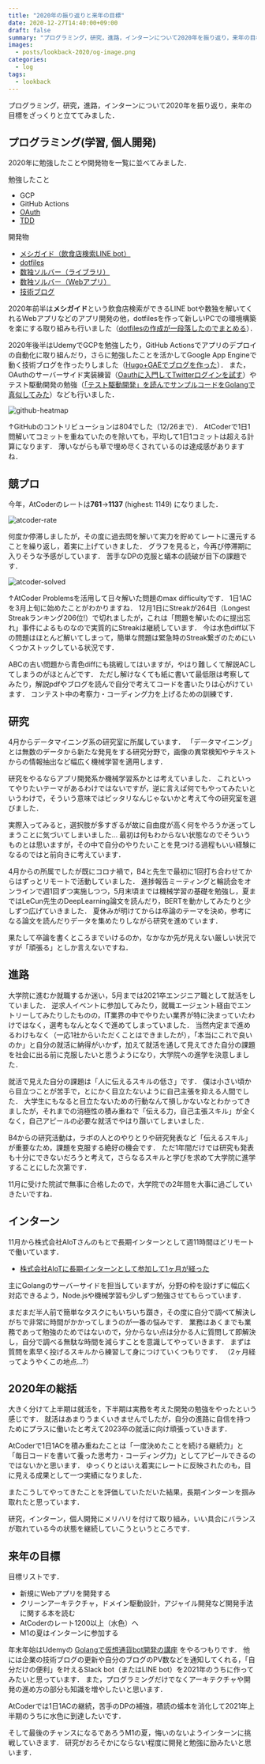 ```yaml
---
title: "2020年の振り返りと来年の目標"
date: 2020-12-27T14:40:00+09:00
draft: false
summary: "プログラミング，研究，進路，インターンについて2020年を振り返り，来年の目標をざっくりと立ててみました．"
images:
  - posts/lookback-2020/og-image.png
categories:
  - log
tags:
  - lookback
---
```


プログラミング，研究，進路，インターンについて2020年を振り返り，来年の目標をざっくりと立ててみました．

## プログラミング(学習, 個人開発)

2020年に勉強したことや開発物を一覧に並べてみました．

勉強したこと

- GCP
- GitHub Actions
- [OAuth](https://github.com/Fukkatsuso/oauth-sample)
- [TDD](https://github.com/Fukkatsuso/tdd-sample)

開発物

- [メシガイド（飲食店検索LINE bot）](https://github.com/Fukkatsuso/linebot-restaurant-go)
- [dotfiles](https://github.com/Fukkatsuso/dotfiles)
- [数独ソルバー（ライブラリ）](https://github.com/Fukkatsuso/sudoku)
- [数独ソルバー（Webアプリ）](https://github.com/Fukkatsuso/sudoku-solver-app)
- [技術ブログ](https://github.com/Fukkatsuso/blog)

2020年前半は**メシガイド**という飲食店検索ができるLINE botや数独を解いてくれるWebアプリなどのアプリ開発の他，dotfilesを作って新しいPCでの環境構築を楽にする取り組みも行いました（[dotfilesの作成が一段落したのでまとめる](https://blog.fukkatsuso.com/posts/start-dotfiles/)）．

2020年後半はUdemyでGCPを勉強したり，GitHub Actionsでアプリのデプロイの自動化に取り組んだり，さらに勉強したことを活かしてGoogle App Engineで動く技術ブログを作ったりしました（[Hugo+GAEでブログを作った](https://blog.fukkatsuso.com/posts/start-blog/)）．
また，OAuthのサーバーサイド実装練習（[Oauthに入門してTwitterログインを試す](https://blog.fukkatsuso.com/posts/oauth1-twitter/)）やテスト駆動開発の勉強（[「テスト駆動開発」を読んでサンプルコードをGolangで真似してみた](https://blog.fukkatsuso.com/posts/read-tdd/)）なども行いました．

![github-heatmap](github-heatmap.png)

↑GitHubのコントリビューションは804でした（12/26まで）．
AtCoderで1日1問解いてコミットを重ねていたのを除いても，平均して1日1コミットは超える計算になります．
薄いながらも草で埋め尽くされているのは達成感がありますね．

## 競プロ

今年，AtCoderのレートは**761**→**1137** (highest: 1149) になりました．

![atcoder-rate](atcoder-rate.png)

何度か停滞しましたが，その度に過去問を解いて実力を貯めてレートに還元することを繰り返し，着実に上げていきました．
グラフを見ると，今再び停滞期に入りそうな予感がしています．
苦手なDPの克服と蟻本の読破が目下の課題です．

![atcoder-solved](atcoder-heatmap.png)

↑AtCoder Problemsを活用して日々解いた問題のmax difficultyです．
1日1ACを3月上旬に始めたことがわかりますね．
12月1日にStreakが264日（Longest Streakランキング206位!）で切れましたが，これは「問題を解いたのに提出忘れ」事件によるものなので実質的にStreakは継続しています．
今は水色diff以下の問題はほとんど解いてしまって，簡単な問題は緊急時のStreak繋ぎのためにいくつかストックしている状況です．

ABCの古い問題から青色diffにも挑戦してはいますが，やはり難しくて解説ACしてしまうのがほとんどです．
ただし解けなくても紙に書いて最低限は考察してみたり，解説pdfやブログを読んで自分で考えてコードを書いたりは心がけています．
コンテスト中の考察力・コーディング力を上げるための訓練です．

## 研究

4月からデータマイニング系の研究室に所属しています．
「データマイニング」とは無数のデータから新たな発見をする研究分野で，画像の異常検知やテキストからの情報抽出など幅広く機械学習を適用します．

研究をやるならアプリ開発系か機械学習系かとは考えていました．
これといってやりたいテーマがあるわけではないですが，逆に言えば何でもやってみたいというわけで，そういう意味ではピッタリなんじゃないかと考えて今の研究室を選びました．

実際入ってみると，選択肢が多すぎるが故に自由度が高く何をやろうか迷ってしまうことに気づいてしまいました...
最初は何もわからない状態なのでそういうものとは思いますが，その中で自分のやりたいことを見つける過程もいい経験になるのではと前向きに考えています．

4月からの所属でしたが既にコロナ禍で，B4と先生で最初に1回打ち合わせてからはずっとリモートで活動していました．
進捗報告ミーティングと輪読会をオンラインで週1回ずつ実施しつつ，5月末頃までは機械学習の基礎を勉強し，夏まではLeCun先生のDeepLearning論文を読んだり，BERTを動かしてみたりと少しずつ広げていきました．
夏休みが明けてからは卒論のテーマを決め，参考になる論文を読んだりデータを集めたりしながら研究を進めています．

果たして卒論を書くところまでいけるのか，なかなか先が見えない厳しい状況ですが「頑張る」としか言えないですね．

## 進路

大学院に進むか就職するか迷い，5月までは2021卒エンジニア職として就活をしていました．
逆求人イベントに参加してみたり，就職エージェント経由でエントリーしてみたりしたものの，IT業界の中でやりたい業界が特に決まっていたわけではなく，選考もなんとなくで進めてしまっていました．
当然内定まで進めるわけもなく（一応1社からいただくことはできましたが），「本当にこれで良いのか」と自分の就活に納得がいかず，加えて就活を通して見えてきた自分の課題を社会に出る前に克服したいと思うようになり，大学院への進学を決意しました．

就活で見えた自分の課題は「人に伝えるスキルの低さ」です．
僕は小さい頃から目立つことが苦手で，とにかく目立たないように自己主張を抑える人間でした．
大学生にもなると目立たないための行動なんて損しかないなとわかってきましたが，それまでの消極性の積み重ねで「伝える力，自己主張スキル」が全くなく，自己アピールの必要な就活でやはり躓いてしまいました．

B4からの研究活動は，ラボの人とのやりとりや研究発表など「伝えるスキル」が重要なため，課題を克服する絶好の機会です．
ただ1年間だけでは研究も発表も十分にできないだろうと考えて，さらなるスキルと学びを求めて大学院に進学することにした次第です．

11月に受けた院試で無事に合格したので，大学院での2年間を大事に過ごしていきたいですね．

## インターン

11月から株式会社AIoTさんのもとで長期インターンとして週11時間ほどリモートで働いています．

- [株式会社AIoTに長期インターンとして参加して1ヶ月が経った](https://blog.fukkatsuso.com/posts/aiot-intern-impression/)

主にGolangのサーバーサイドを担当していますが，分野の枠を設けずに幅広く対応できるよう，Node.jsや機械学習も少しずつ勉強させてもらっています．

まだまだ半人前で簡単なタスクにもいちいち躓き，その度に自分で調べて解決しがちで非常に時間がかかってしまうのが一番の悩みです．
業務はあくまでも業務であって勉強のためではないので，分からない点は分かる人に質問して即解決し，自分で調べる無駄な時間を減らすことを意識してやっていきます．
まずは質問を素早く投げるスキルから練習して身につけていくつもりです．
（2ヶ月経ってようやくこの地点...?）

## 2020年の総括

大きく分けて上半期は就活を，下半期は実務を考えた開発の勉強をやったという感じです．
就活はあまりうまくいきませんでしたが，自分の進路に自信を持つためにプラスに働いたと考えて2023卒の就活に向け頑張っていきます．

AtCoderで1日1ACを積み重ねたことは「一度決めたことを続ける継続力」と「毎日コードを書いて養った思考力・コーディング力」としてアピールできるのではないかと思います．
ゆっくりとはいえ着実にレートに反映されたのも，目に見える成果として一つ実績になりました．

またこうしてやってきたことを評価していただいた結果，長期インターンを掴み取れたと思っています．

研究，インターン，個人開発にメリハリを付けて取り組み，いい具合にバランスが取れている今の状態を継続していこうというところです．

## 来年の目標

目標リストです．

- 新規にWebアプリを開発する
- クリーンアーキテクチャ，ドメイン駆動設計，アジャイル開発など開発手法に関する本を読む
- AtCoderのレート1200以上（水色）へ
- M1の夏はインターンに参加する

年末年始はUdemyの [Golangで仮想通貨bot開発の講座](https://www.udemy.com/share/101XFGAEESc1pTRXgH/) をやるつもりです．
他には企業の技術ブログの更新や自分のブログのPV数などを通知してくれる，「自分だけの便利」を叶えるSlack bot（またはLINE bot）を2021年のうちに作ってみたいと思っています．
また，プログラミングだけでなくアーキテクチャや開発の進め方の部分も知識を増やしたいと思います．

AtCoderでは1日1ACの継続，苦手のDPの補強，積読の蟻本を消化して2021年上半期のうちに水色に到達したいです．

そして最後のチャンスになるであろうM1の夏，悔いのないようインターンに挑戦していきます．
研究がおろそかにならない程度に開発と勉強に励みたいと思います．
